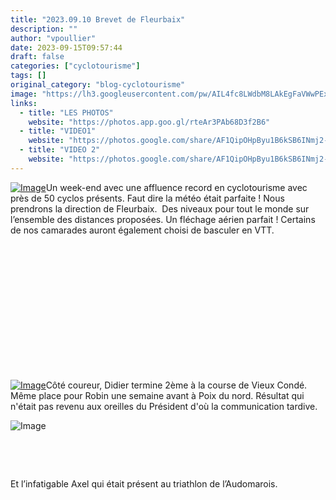 ```yaml
---
title: "2023.09.10 Brevet de Fleurbaix"
description: ""
author: "vpoullier"
date: 2023-09-15T09:57:44
draft: false
categories: ["cyclotourisme"]
tags: []
original_category: "blog-cyclotourisme"
image: "https://lh3.googleusercontent.com/pw/AIL4fc8LWdbM8LAkEgFaVWwPExKzxTLB18A41J8LUQHdrSmGl5ewYvWsCt6pPa-1FFIZ_YAJqqf1ihf4NOw6ovogjsf3lrKr16m0Y1fFUlrf4MKqFIU3AIKaF-ZjJtR2W2HNAQqIPKGJIDYpzvRG8unY2BSvww=w1920-h865-s-no?authuser=0"
links:
  - title: "LES PHOTOS"
    website: "https://photos.app.goo.gl/rteAr3PAb68D3f2B6"
  - title: "VIDEO1"
    website: "https://photos.google.com/share/AF1QipOHpByu1B6kSB6INmj2-NN4aQ4k0Of1UIqQs6vz1ZoBsy-TDxOvr47gDx2L1eTLvA/photo/AF1QipNvqU-bbxlcYFSHhXPf2g9nSjxva4EuONtW5G0a?key=ZnhCbGlhNHFudnVyTURHeENyUVBKOTFES0JtdFVn"
  - title: "VIDEO 2"
    website: "https://photos.google.com/share/AF1QipOHpByu1B6kSB6INmj2-NN4aQ4k0Of1UIqQs6vz1ZoBsy-TDxOvr47gDx2L1eTLvA/photo/AF1QipNt5GuGGFz-wjn0ktvFQlTDMx9hoYQk-uLmkWHx?key=ZnhCbGlhNHFudnVyTURHeENyUVBKOTFES0JtdFVn"
---
```


[![Image](https://lh3.googleusercontent.com/pw/AIL4fc96XxYTc8WvNmwT6hJl3qLlgbC3cWm7pKA_h0aLOGJ8rf3cWFe1QNbbps_2F8dHEpBOyFYSeHTROU5XaouKobaMPBFP5_WG1mSrc60A82MlEJxgaNFe0gBPntCu80D-hvsmlTTwfFVFD0x6keYD7M8MaXS9YE6wDbmjgX669PK7JZlXUnM7zsVx6-8mgPFzoCvbHrw8HTj6tGyFfZoWaO5OCgu0GUmyCdzaiM3G-qQecv0JcaDN_FFEbwg6Ko7CECZd52gz7K_CASf3y7VHyXnlz8vYqqDGB7urt6kbcqrOXkKfGrD5Vn0aLdZsjrldUQNDHMmxaPZWDHAHPE4JnLiKN_44rC6fgavMu4U3DTl9Bno1BjA7sgbSvfnWpVY0jPsyOva5h492zPZEWeHE9TLVmMKltwjdTpH6OceZcT-4OezZI5dHZtzJrXcDbCEs81kJpZlwVGukF4knn3oPQw2pgQ8zNjNpwAvfr8trYSXweOXvHOmtJeitQ1EEFa1qQGlhAJ75Rjl6U62RSTPa4t3pXiWpEiWfSg7mTMtWU5F2oOH2Hib7GV5OBtr6jMnjcFdWRUefCvhXaeQYjFelZoASKpHyPOpINQcIfaowNRVuv_EbeorHy5a2q-5k2Lb1v7ZV2_87v--T_DKT-oLAtT7ala0KDnuP5W6AhrB9lYByPvQGG0Fby1a3Z1UULXxTUY1Cueyqq4XJ1lB5YIVb7WaD9ofh4MpEcJmVSYgYlyHH0oLpybmw6_a7RGuoh8u5ceQdEQsB6bbR11PKHXqoN1PWchgVFgbkHcIs89AMIi2JDTtuN5jvy8kkCPJZ7xBKiBtJcioA2hzJ6dNe_CzzDYwXujEv44lvL_irKsv44eR-0bNIxNxAh-MVTqj5ghUlEo-NjBSdI6qh5VNLTuN6Zsc=w1920-h865-s-no?authuser=0)](https://lh3.googleusercontent.com/pw/AIL4fc96XxYTc8WvNmwT6hJl3qLlgbC3cWm7pKA_h0aLOGJ8rf3cWFe1QNbbps_2F8dHEpBOyFYSeHTROU5XaouKobaMPBFP5_WG1mSrc60A82MlEJxgaNFe0gBPntCu80D-hvsmlTTwfFVFD0x6keYD7M8MaXS9YE6wDbmjgX669PK7JZlXUnM7zsVx6-8mgPFzoCvbHrw8HTj6tGyFfZoWaO5OCgu0GUmyCdzaiM3G-qQecv0JcaDN_FFEbwg6Ko7CECZd52gz7K_CASf3y7VHyXnlz8vYqqDGB7urt6kbcqrOXkKfGrD5Vn0aLdZsjrldUQNDHMmxaPZWDHAHPE4JnLiKN_44rC6fgavMu4U3DTl9Bno1BjA7sgbSvfnWpVY0jPsyOva5h492zPZEWeHE9TLVmMKltwjdTpH6OceZcT-4OezZI5dHZtzJrXcDbCEs81kJpZlwVGukF4knn3oPQw2pgQ8zNjNpwAvfr8trYSXweOXvHOmtJeitQ1EEFa1qQGlhAJ75Rjl6U62RSTPa4t3pXiWpEiWfSg7mTMtWU5F2oOH2Hib7GV5OBtr6jMnjcFdWRUefCvhXaeQYjFelZoASKpHyPOpINQcIfaowNRVuv_EbeorHy5a2q-5k2Lb1v7ZV2_87v--T_DKT-oLAtT7ala0KDnuP5W6AhrB9lYByPvQGG0Fby1a3Z1UULXxTUY1Cueyqq4XJ1lB5YIVb7WaD9ofh4MpEcJmVSYgYlyHH0oLpybmw6_a7RGuoh8u5ceQdEQsB6bbR11PKHXqoN1PWchgVFgbkHcIs89AMIi2JDTtuN5jvy8kkCPJZ7xBKiBtJcioA2hzJ6dNe_CzzDYwXujEv44lvL_irKsv44eR-0bNIxNxAh-MVTqj5ghUlEo-NjBSdI6qh5VNLTuN6Zsc=w1920-h865-s-no?authuser=0)Un week-end avec une affluence record en cyclotourisme avec près de 50 cyclos présents. Faut dire la météo était parfaite&nbsp;! Nous prendrons la direction de Fleurbaix. &nbsp;Des niveaux pour tout le monde sur l’ensemble des distances proposées. Un fléchage aérien parfait&nbsp;! Certains de nos camarades auront également choisi de basculer en VTT. &nbsp;

&nbsp;

&nbsp;

&nbsp;

&nbsp;

&nbsp;

&nbsp;

&nbsp;

[![Image](https://lh3.googleusercontent.com/pw/AIL4fc_CnUXI_hZr1EkJSxPFbfsMzKg39LKylfHok1uTGNkd_2hwnriBCMJI5rfmEQnHTt4EGZfA7eGzrNz9p3bwwBDGs63UZGguOx6HEWtDn5iFGLoKKxKIXv64sOYfhnaVOvhJ-6lSh2D7TiIo1jO2NmBJ8Q=w1273-h955-s-no?authuser=0)](https://lh3.googleusercontent.com/pw/AIL4fc_CnUXI_hZr1EkJSxPFbfsMzKg39LKylfHok1uTGNkd_2hwnriBCMJI5rfmEQnHTt4EGZfA7eGzrNz9p3bwwBDGs63UZGguOx6HEWtDn5iFGLoKKxKIXv64sOYfhnaVOvhJ-6lSh2D7TiIo1jO2NmBJ8Q=w1273-h955-s-no?authuser=0)Côté coureur, Didier termine 2ème à la course de Vieux Condé. Même place pour Robin une semaine avant à Poix du nord. Résultat qui n'était pas revenu aux oreilles du Président d'où la communication tardive.

![Image](https://lh3.googleusercontent.com/pw/AIL4fc9CRFBmwJpWAatjM3jUInkEDnF_9RZF0Xq_SJq5Swhn6aGHwF9ZGusH-NSqw0UtoibfwFW4FUv07duMnOQJEeruXJRdIHG4cWyOoxDMN06PdH8QC1x5HOSGJOR22KNXAyc1xjSyJPIfpD8MHdQ96tdftg=w1273-h955-s-no?authuser=0)

&nbsp;

&nbsp;

Et l’infatigable Axel qui était présent au triathlon de l’Audomarois.&nbsp;&nbsp;